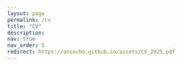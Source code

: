 ```yaml
---
layout: page
permalink: /cv
title: "CV"
description:
nav: true
nav_order: 5
redirect: https://ansocho.github.io/assets/CV_2025.pdf
---
```

